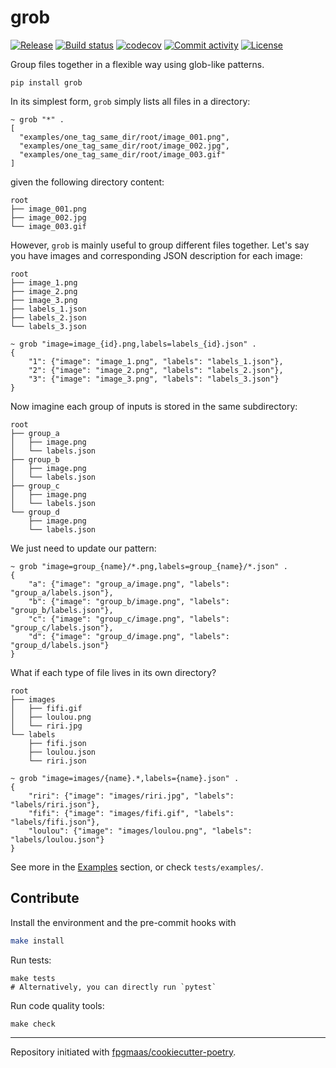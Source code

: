 # grob

[![Release](https://img.shields.io/github/v/release/felix-martel/grob)](https://img.shields.io/github/v/release/felix-martel/grob)
[![Build status](https://img.shields.io/github/actions/workflow/status/felix-martel/grob/main.yml?branch=main)](https://github.com/felix-martel/grob/actions/workflows/main.yml?query=branch%3Amain)
[![codecov](https://codecov.io/gh/felix-martel/grob/branch/main/graph/badge.svg)](https://codecov.io/gh/felix-martel/grob)
[![Commit activity](https://img.shields.io/github/commit-activity/m/felix-martel/grob)](https://img.shields.io/github/commit-activity/m/felix-martel/grob)
[![License](https://img.shields.io/github/license/felix-martel/grob)](https://img.shields.io/github/license/felix-martel/grob)

Group files together in a flexible way using glob-like patterns.

```shell
pip install grob
```

In its simplest form, `grob` simply lists all files in a directory:

```shell
~ grob "*" .
[
  "examples/one_tag_same_dir/root/image_001.png",
  "examples/one_tag_same_dir/root/image_002.jpg",
  "examples/one_tag_same_dir/root/image_003.gif"
]
```

given the following directory content:

```shell
root
├── image_001.png
├── image_002.jpg
└── image_003.gif
```

However, `grob` is mainly useful to group different files together. Let's say you have images and corresponding JSON description for each image:

```shell
root
├── image_1.png
├── image_2.png
├── image_3.png
├── labels_1.json
├── labels_2.json
└── labels_3.json
```

```shell
~ grob "image=image_{id}.png,labels=labels_{id}.json" .
{
    "1": {"image": "image_1.png", "labels": "labels_1.json"},
    "2": {"image": "image_2.png", "labels": "labels_2.json"},
    "3": {"image": "image_3.png", "labels": "labels_3.json"}
}
```

Now imagine each group of inputs is stored in the same subdirectory:

```shell
root
├── group_a
│   ├── image.png
│   └── labels.json
├── group_b
│   ├── image.png
│   └── labels.json
├── group_c
│   ├── image.png
│   └── labels.json
└── group_d
    ├── image.png
    └── labels.json
```

We just need to update our pattern:

```shell
~ grob "image=group_{name}/*.png,labels=group_{name}/*.json" .
{
    "a": {"image": "group_a/image.png", "labels": "group_a/labels.json"},
    "b": {"image": "group_b/image.png", "labels": "group_b/labels.json"},
    "c": {"image": "group_c/image.png", "labels": "group_c/labels.json"},
    "d": {"image": "group_d/image.png", "labels": "group_d/labels.json"}
}
```

What if each type of file lives in its own directory?

```shell
root
├── images
│   ├── fifi.gif
│   ├── loulou.png
│   └── riri.jpg
└── labels
    ├── fifi.json
    ├── loulou.json
    └── riri.json
```

```shell
~ grob "image=images/{name}.*,labels={name}.json" .
{
    "riri": {"image": "images/riri.jpg", "labels": "labels/riri.json"},
    "fifi": {"image": "images/fifi.gif", "labels": "labels/fifi.json"},
    "loulou": {"image": "images/loulou.png", "labels": "labels/loulou.json"}
}
```

See more in the [Examples](./examples/README.md) section, or check `tests/examples/`.

## Contribute

Install the environment and the pre-commit hooks with

```bash
make install
```

Run tests:

```shell
make tests
# Alternatively, you can directly run `pytest`
```

Run code quality tools:

```shell
make check
```

---

Repository initiated with [fpgmaas/cookiecutter-poetry](https://github.com/fpgmaas/cookiecutter-poetry).
